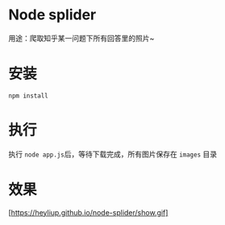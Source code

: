#  Node splider
用途：爬取知乎某一问题下所有回答里的照片~

# 安装
`npm install`

# 执行
执行 `node app.js`后，等待下载完成，所有图片保存在 `images` 目录
# 效果

[https://heyliup.github.io/node-splider/show.gif]
